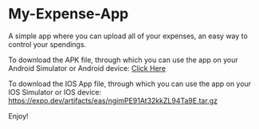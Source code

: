 # My-Expense-App
A simple app where you can upload all of your expenses, an easy way to control your spendings.


To download the APK file, through which you can use the app on your Android Simulator or Android device:
[Click Here](https://expo.dev/artifacts/eas/9MFeaG3c21T22ZKUUVp6ho.apk)

To download the IOS App file, through which you can use the app on your IOS Simulator or IOS device:
https://expo.dev/artifacts/eas/ngimPE91At32kkZL94Ta9E.tar.gz


Enjoy!
